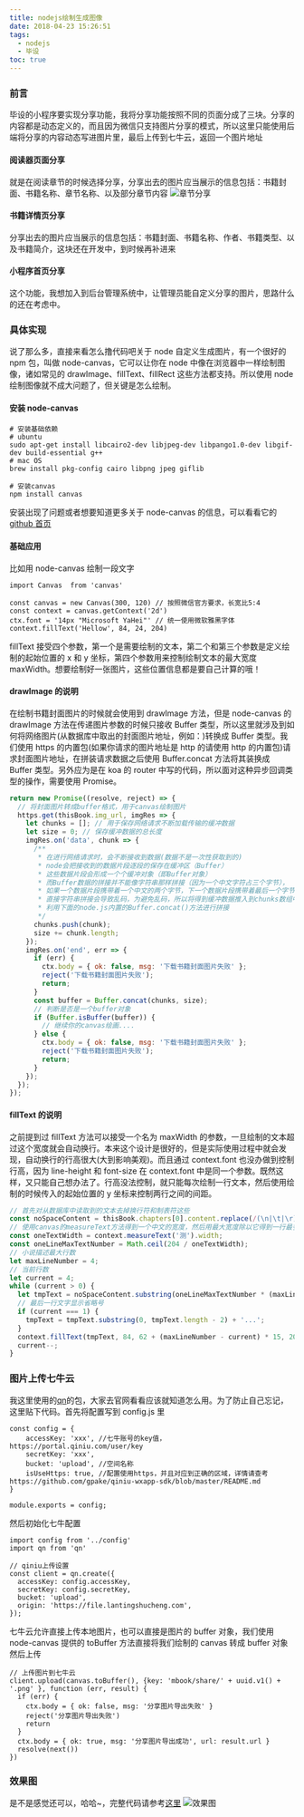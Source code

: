```yaml
---
title: nodejs绘制生成图像
date: 2018-04-23 15:26:51
tags:
  - nodejs
  - 毕设
toc: true
---
```


### 前言

毕设的小程序要实现分享功能，我将分享功能按照不同的页面分成了三块。分享的内容都是动态定义的，而且因为微信只支持图片分享的模式，所以这里只能使用后端将分享的内容动态写进图片里，最后上传到七牛云，返回一个图片地址

#### 阅读器页面分享

就是在阅读章节的时候选择分享，分享出去的图片应当展示的信息包括：书籍封面、书籍名称、章节名称、以及部分章节内容
![章节分享](https://file.lantingshucheng.com/1524545631717.png/800x400)

#### 书籍详情页分享

分享出去的图片应当展示的信息包括：书籍封面、书籍名称、作者、书籍类型、以及书籍简介，这块还在开发中，到时候再补进来

#### 小程序首页分享

这个功能，我想加入到后台管理系统中，让管理员能自定义分享的图片，思路什么的还在考虑中。

### 具体实现

说了那么多，直接来看怎么撸代码吧关于 node 自定义生成图片，有一个很好的 npm 包，叫做 node-canvas，它可以让你在 node 中像在浏览器中一样绘制图像，诸如常见的 drawImage、fillText、fillRect 这些方法都支持。所以使用 node 绘制图像就不成大问题了，但关键是怎么绘制。

#### 安装 node-canvas

```
# 安装基础依赖
# ubuntu
sudo apt-get install libcairo2-dev libjpeg-dev libpango1.0-dev libgif-dev build-essential g++
# mac OS
brew install pkg-config cairo libpng jpeg giflib

# 安装canvas
npm install canvas
```

安装出现了问题或者想要知道更多关于 node-canvas 的信息，可以看看它的[github 首页](https://github.com/Automattic/node-canvas)

#### 基础应用

比如用 node-canvas 绘制一段文字

```
import Canvas  from 'canvas'

const canvas = new Canvas(300, 120) // 按照微信官方要求，长宽比5:4
const context = canvas.getContext('2d')
ctx.font = '14px "Microsoft YaHei"' // 统一使用微软雅黑字体
context.fillText('Hellow', 84, 24, 204)
```

fillText 接受四个参数，第一个是需要绘制的文本，第二个和第三个参数是定义绘制的起始位置的 x 和 y 坐标，第四个参数用来控制绘制文本的最大宽度 maxWidth。想要绘制好一张图片，这些位置信息都是要自己计算的哦！

#### drawImage 的说明

在绘制书籍封面图片的时候就会使用到 drawImage 方法，但是 node-canvas 的 drawImage 方法在传递图片参数的时候只接收 Buffer 类型，所以这里就涉及到如何将网络图片(从数据库中取出的封面图片地址，例如：)转换成 Buffer 类型。我们使用 https 的内置包(如果你请求的图片地址是 http 的请使用 http 的内置包)请求封面图片地址，在拼装请求数据之后使用 Buffer.concat 方法将其装换成 Buffer 类型。另外应为是在 koa 的 router 中写的代码，所以面对这种异步回调类型的操作，需要使用 Promise。

```js
return new Promise((resolve, reject) => {
  // 将封面图片转成buffer格式，用于canvas绘制图片
  https.get(thisBook.img_url, imgRes => {
    let chunks = []; // 用于保存网络请求不断加载传输的缓冲数据
    let size = 0; // 保存缓冲数据的总长度
    imgRes.on('data', chunk => {
      /**
       * 在进行网络请求时，会不断接收到数据(数据不是一次性获取到的)
       * node会把接收到的数据片段逐段的保存在缓冲区（Buffer）
       * 这些数据片段会形成一个个缓冲对象（即Buffer对象）
       * 而Buffer数据的拼接并不能像字符串那样拼接（因为一个中文字符占三个字节），
       * 如果一个数据片段携带着一个中文的两个字节，下一个数据片段携带着最后一个字节，
       * 直接字符串拼接会导致乱码，为避免乱码，所以将得到缓冲数据推入到chunks数组中，
       * 利用下面的node.js内置的Buffer.concat()方法进行拼接
       */
      chunks.push(chunk);
      size += chunk.length;
    });
    imgRes.on('end', err => {
      if (err) {
        ctx.body = { ok: false, msg: '下载书籍封面图片失败' };
        reject('下载书籍封面图片失败');
        return;
      }
      const buffer = Buffer.concat(chunks, size);
      // 判断是否是一个buffer对象
      if (Buffer.isBuffer(buffer)) {
        // 继续你的canvas绘画....
      } else {
        ctx.body = { ok: false, msg: '下载书籍封面图片失败' };
        reject('下载书籍封面图片失败');
        return;
      }
    });
  });
});
```

#### fillText 的说明

之前提到过 fillText 方法可以接受一个名为 maxWidth 的参数，一旦绘制的文本超过这个宽度就会自动换行。本来这个设计是很好的，但是实际使用过程中就会发现，自动换行的行高很大(大到影响美观)。而且通过 context.font 也没办做到控制行高，因为 line-height 和 font-size 在 context.font 中是同一个参数。既然这样，又只能自己想办法了。行高没法控制，就只能每次绘制一行文本，然后使用绘制的时候传入的起始位置的 y 坐标来控制两行之间的间距。

```js
// 首先对从数据库中读取到的文本去掉换行符和制表符这些
const noSpaceContent = thisBook.chapters[0].content.replace(/(\n|\t|\r)/g, '');
// 使用canvas的measureText方法得到一个中文的宽度，然后用最大宽度除以它得到一行最多可容纳的字符数
const oneTextWidth = context.measureText('测').width;
const oneLineMaxTextNumber = Math.ceil(204 / oneTextWidth);
// 小说描述最大行数
let maxLineNumber = 4;
// 当前行数
let current = 4;
while (current > 0) {
  let tmpText = noSpaceContent.substring(oneLineMaxTextNumber * (maxLineNumber - current), oneLineMaxTextNumber * (maxLineNumber + 1 - current));
  // 最后一行文字显示省略号
  if (current === 1) {
    tmpText = tmpText.substring(0, tmpText.length - 2) + '...';
  }
  context.fillText(tmpText, 84, 62 + (maxLineNumber - current) * 15, 204);
  current--;
}
```

### 图片上传七牛云

我这里使用的[qn](https://www.npmjs.com/package/qn)的包，大家去官网看看应该就知道怎么用。为了防止自己忘记，这里贴下代码。首先将配置写到 config.js 里

```
const config = {
	accessKey: 'xxx', //七牛账号的key值，https://portal.qiniu.com/user/key
	secretKey: 'xxx',
	bucket: 'upload', //空间名称
	isUseHttps: true, //配置使用https，并且对应到正确的区域，详情请查考https://github.com/gpake/qiniu-wxapp-sdk/blob/master/README.md
}

module.exports = config;
```

然后初始化七牛配置

```
import config from '../config'
import qn from 'qn'

// qiniu上传设置
const client = qn.create({
  accessKey: config.accessKey,
  secretKey: config.secretKey,
  bucket: 'upload',
  origin: 'https://file.lantingshucheng.com',
});
```

七牛云允许直接上传本地图片，也可以直接是图片的 buffer 对象，我们使用 node-canvas 提供的 toBuffer 方法直接将我们绘制的 canvas 转成 buffer 对象然后上传

```
// 上传图片到七牛云
client.upload(canvas.toBuffer(), {key: 'mbook/share/' + uuid.v1() + '.png' }, function (err, result) {
  if (err) {
    ctx.body = { ok: false, msg: '分享图片导出失败' }
    reject('分享图片导出失败')
    return
  }
  ctx.body = { ok: true, msg: '分享图片导出成功', url: result.url }
  resolve(next())
})
```

### 效果图

是不是感觉还可以，哈哈~，完整代码请参考[这里](https://github.com/AndyliStudio/mbook-koa/blob/master/api/other.js)
![效果图](https://file.lantingshucheng.com/mbook/share/fa4d3d10-463f-11e8-8a01-25d148dab515.png)
